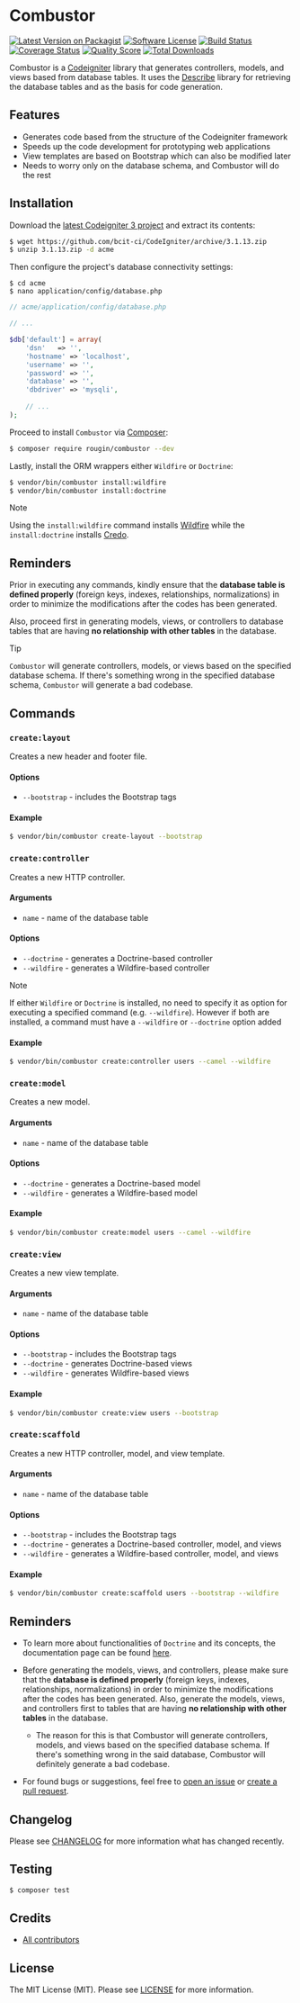 # Combustor

[![Latest Version on Packagist][ico-version]][link-packagist]
[![Software License][ico-license]][link-license]
[![Build Status][ico-travis]][link-travis]
[![Coverage Status][ico-scrutinizer]][link-scrutinizer]
[![Quality Score][ico-code-quality]][link-code-quality]
[![Total Downloads][ico-downloads]][link-downloads]

Combustor is a [Codeigniter](https://codeigniter.com/) library that generates controllers, models, and views based from database tables. It uses the [Describe](/describe/) library for retrieving the database tables and as the basis for code generation.

## Features

* Generates code based from the structure of the Codeigniter framework
* Speeds up the code development for prototyping web applications
* View templates are based on Bootstrap which can also be modified later
* Needs to worry only on the database schema, and Combustor will do the rest

## Installation

Download the [latest Codeigniter 3 project](https://github.com/bcit-ci/CodeIgniter/archive/3.1.13.zip) and extract its contents:

``` bash
$ wget https://github.com/bcit-ci/CodeIgniter/archive/3.1.13.zip
$ unzip 3.1.13.zip -d acme
```

Then configure the project's database connectivity settings:

```
$ cd acme
$ nano application/config/database.php
```

``` php
// acme/application/config/database.php

// ...

$db['default'] = array(
    'dsn'   => '',
    'hostname' => 'localhost',
    'username' => '',
    'password' => '',
    'database' => '',
    'dbdriver' => 'mysqli',
    
    // ...
);
```

Proceed to install `Combustor` via [Composer](https://getcomposer.org/):

``` bash
$ composer require rougin/combustor --dev
```

Lastly, install the ORM wrappers either `Wildfire` or `Doctrine`:

``` bash
$ vendor/bin/combustor install:wildfire
$ vendor/bin/combustor install:doctrine
```

> [!NOTE]
> Using the `install:wildfire` command installs [Wildfire](https://roug.in/wildfire/) while the `install:doctrine` installs [Credo](https://roug.in/credo/).

## Reminders

Prior in executing any commands, kindly ensure that the **database table is defined properly** (foreign keys, indexes, relationships, normalizations) in order to minimize the modifications after the codes has been generated.

Also, proceed first in generating models, views, or controllers to database tables that are having **no relationship with other tables** in the database.

> [!TIP]
> `Combustor` will generate controllers, models, or views based on the specified database schema. If there's something wrong in the specified database schema, `Combustor` will generate a bad codebase.

## Commands

### `create:layout`

Creates a new header and footer file.

#### Options

* `--bootstrap` - includes the Bootstrap tags

#### Example

``` bash
$ vendor/bin/combustor create-layout --bootstrap
```

### `create:controller`

Creates a new HTTP controller.

#### Arguments

* `name` - name of the database table

#### Options

* `--doctrine` - generates a Doctrine-based controller
* `--wildfire` - generates a Wildfire-based controller

> [!NOTE]
> If either `Wildfire` or `Doctrine` is installed, no need to specify it as option for executing a specified command (e.g. `--wildfire`). However if both are installed, a command must have a `--wildfire` or `--doctrine` option added

#### Example

``` bash
$ vendor/bin/combustor create:controller users --camel --wildfire
```

### `create:model`

Creates a new model.

#### Arguments

* `name` - name of the database table

#### Options

* `--doctrine` - generates a Doctrine-based model
* `--wildfire` - generates a Wildfire-based model

#### Example

``` bash
$ vendor/bin/combustor create:model users --camel --wildfire
```

### `create:view`

Creates a new view template.

#### Arguments

* `name` - name of the database table

#### Options

* `--bootstrap` - includes the Bootstrap tags
* `--doctrine` - generates Doctrine-based views
* `--wildfire` - generates Wildfire-based views

#### Example

``` bash
$ vendor/bin/combustor create:view users --bootstrap
```

### `create:scaffold`

Creates a new HTTP controller, model, and view template.

#### Arguments

* `name` - name of the database table

#### Options

* `--bootstrap` - includes the Bootstrap tags
* `--doctrine` - generates a Doctrine-based controller, model, and views
* `--wildfire` - generates a Wildfire-based controller, model, and views

#### Example

``` bash
$ vendor/bin/combustor create:scaffold users --bootstrap --wildfire
```

## Reminders

* To learn more about functionalities of `Doctrine` and its concepts, the documentation page can be found [here](http://doctrine-orm.readthedocs.org/en/latest).

* Before generating the models, views, and controllers, please make sure that the **database is defined properly** (foreign keys, indexes, relationships, normalizations) in order to minimize the modifications after the codes has been generated. Also, generate the models, views, and controllers first to tables that are having **no relationship with other tables** in the database.

    * The reason for this is that Combustor will generate controllers, models, and views based on the specified database schema. If there's something wrong in the said database, Combustor will definitely generate a bad codebase.

* For found bugs or suggestions, feel free to [open an issue](https://github.com/rougin/combustor/issues) or [create a pull request](https://github.com/rougin/combustor/compare).

## Changelog

Please see [CHANGELOG][link-changelog] for more information what has changed recently.

## Testing

``` bash
$ composer test
```

## Credits

- [All contributors][link-contributors]

## License

The MIT License (MIT). Please see [LICENSE][link-license] for more information.

[ico-code-quality]: https://img.shields.io/scrutinizer/g/rougin/combustor.svg?style=flat-square
[ico-downloads]: https://img.shields.io/packagist/dt/rougin/combustor.svg?style=flat-square
[ico-license]: https://img.shields.io/badge/license-MIT-brightgreen.svg?style=flat-square
[ico-scrutinizer]: https://img.shields.io/scrutinizer/coverage/g/rougin/combustor.svg?style=flat-square
[ico-travis]: https://img.shields.io/travis/rougin/combustor/master.svg?style=flat-square
[ico-version]: https://img.shields.io/packagist/v/rougin/combustor.svg?style=flat-square

[link-changelog]: https://github.com/rougin/combustor/blob/master/CHANGELOG.md
[link-code-quality]: https://scrutinizer-ci.com/g/rougin/combustor
[link-contributors]: https://github.com/rougin/combustor/contributors
[link-downloads]: https://packagist.org/packages/rougin/combustor
[link-license]: https://github.com/rougin/combustor/blob/master/LICENSE.md
[link-packagist]: https://packagist.org/packages/rougin/combustor
[link-scrutinizer]: https://scrutinizer-ci.com/g/rougin/combustor/code-structure
[link-travis]: https://travis-ci.org/rougin/combustor